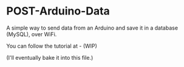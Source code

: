POST-Arduino-Data
=================

A simple way to send data from an Arduino and save it in a database (MySQL), over WiFi. 


You can follow the tutorial at - (WIP)

(I'll eventually bake it into this file.)